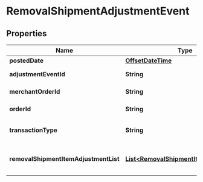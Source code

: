 # RemovalShipmentAdjustmentEvent

## Properties
Name | Type | Description | Notes
------------ | ------------- | ------------- | -------------
**postedDate** | [**OffsetDateTime**](OffsetDateTime.md) |  |  [optional]
**adjustmentEventId** | **String** | The unique identifier for the adjustment event. |  [optional]
**merchantOrderId** | **String** | The merchant removal orderId. |  [optional]
**orderId** | **String** | The orderId for shipping inventory. |  [optional]
**transactionType** | **String** | The type of removal order.  Possible values:  * WHOLESALE_LIQUIDATION. |  [optional]
**removalShipmentItemAdjustmentList** | [**List&lt;RemovalShipmentItemAdjustment&gt;**](RemovalShipmentItemAdjustment.md) | A comma-delimited list of Removal shipmentItemAdjustment details for FBA inventory. |  [optional]
